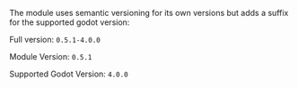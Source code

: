 The module uses semantic versioning for its own versions but adds a suffix for the supported godot version:

Full version: `0.5.1-4.0.0`

Module Version: `0.5.1`

Supported Godot Version: `4.0.0`
